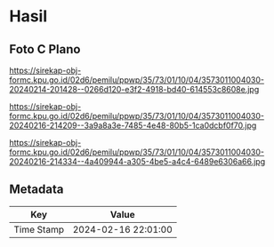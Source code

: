 # Hasil

## Foto C Plano

https://sirekap-obj-formc.kpu.go.id/02d6/pemilu/ppwp/35/73/01/10/04/3573011004030-20240214-201428--0266d120-e3f2-4918-bd40-614553c8608e.jpg

https://sirekap-obj-formc.kpu.go.id/02d6/pemilu/ppwp/35/73/01/10/04/3573011004030-20240216-214209--3a9a8a3e-7485-4e48-80b5-1ca0dcbf0f70.jpg

https://sirekap-obj-formc.kpu.go.id/02d6/pemilu/ppwp/35/73/01/10/04/3573011004030-20240216-214334--4a409944-a305-4be5-a4c4-6489e6306a66.jpg


## Metadata

| Key        | Value               |
| ---------- | ------------------- |
| Time Stamp | 2024-02-16 22:01:00 |



